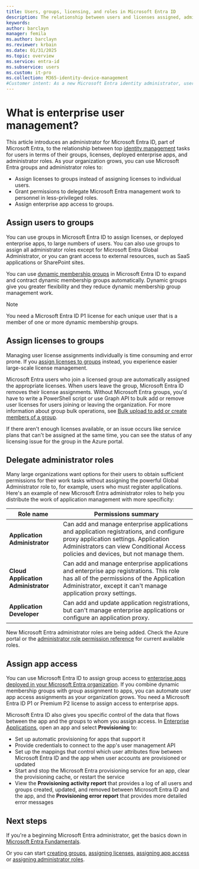 ```yaml
---
title: Users, groups, licensing, and roles in Microsoft Entra ID
description: The relationship between users and licenses assigned, administrator roles, dynamic membership groups in Microsoft Entra ID
keywords:
author: barclayn
manager: femila
ms.author: barclayn
ms.reviewer: krbain
ms.date: 01/31/2025
ms.topic: overview
ms.service: entra-id
ms.subservice: users
ms.custom: it-pro
ms.collection: M365-identity-device-management
#Customer intent: As a new Microsoft Entra identity administrator, user management is at the core of my work so I need to understand the user management tools such as groups, administrator roles, and licenses to manage users.
---
```

# What is enterprise user management?

This article introduces an administrator for Microsoft Entra ID, part of Microsoft Entra, to the relationship between top [identity management](~/fundamentals/whatis.md?context=azure/active-directory/users-groups-roles/context/ugr-context) tasks for users in terms of their groups, licenses, deployed enterprise apps, and administrator roles. As your organization grows, you can use Microsoft Entra groups and administrator roles to:

* Assign licenses to groups instead of assigning licenses to individual users.
* Grant permissions to delegate Microsoft Entra management work to personnel in less-privileged roles.
* Assign enterprise app access to groups.

## Assign users to groups

You can use groups in Microsoft Entra ID to assign licenses, or deployed enterprise apps, to large numbers of users. You can also use groups to assign all administrator roles except for Microsoft Entra Global Administrator, or you can grant access to external resources, such as SaaS applications or SharePoint sites.

You can use [dynamic membership groups](groups-create-rule.md) in Microsoft Entra ID to expand and contract dynamic membership groups automatically. Dynamic groups give you greater flexibility and they reduce dynamic membership group management work. 

> [!NOTE]
> You need a Microsoft Entra ID P1 license for each unique user that is a member of one or more dynamic membership groups.

## Assign licenses to groups

Managing user license assignments individually is time consuming and error prone. If you [assign licenses to groups](~/fundamentals/license-users-groups.yml?context=azure/active-directory/users-groups-roles/context/ugr-context) instead, you experience easier large-scale license management.

Microsoft Entra users who join a licensed group are automatically assigned the appropriate licenses. When users leave the group, Microsoft Entra ID removes their license assignments. Without Microsoft Entra groups, you'd have to write a PowerShell script or use Graph API to bulk add or remove user licenses for users joining or leaving the organization. For more information about group bulk operations, see [Bulk upload to add or create members of a group](~/identity/users/groups-bulk-import-members.md).

If there aren't enough licenses available, or an issue occurs like service plans that can't be assigned at the same time, you can see the status of any licensing issue for the group in the Azure portal.

## Delegate administrator roles

Many large organizations want options for their users to obtain sufficient permissions for their work tasks without assigning the powerful Global Administrator role to, for example, users who must register applications. Here's an example of new Microsoft Entra administrator roles to help you distribute the work of application management with more specificity:

 Role name | Permissions summary
 --------- | -------------------
 **Application Administrator** | Can add and manage enterprise applications and application registrations, and configure proxy application settings. Application Administrators can view Conditional Access policies and devices, but not manage them.
 **Cloud Application Administrator** | Can add and manage enterprise applications and enterprise app registrations. This role has all of the permissions of the Application Administrator, except it can't manage application proxy settings.
**Application Developer** | Can add and update application registrations, but can't manage enterprise applications or configure an application proxy.

New Microsoft Entra administrator roles are being added. Check the Azure portal or the [administrator role permission reference](~/identity/role-based-access-control/permissions-reference.md) for current available roles.

## Assign app access

You can use Microsoft Entra ID to assign group access to [enterprise apps deployed in your Microsoft Entra organization](~/identity/enterprise-apps/assign-user-or-group-access-portal.md?context=azure/active-directory/users-groups-roles/context/ugr-context). If you combine dynamic membership groups with group assignment to apps, you can automate user app access assignments as your organization grows. You need a Microsoft Entra ID P1 or Premium P2 license to assign access to enterprise apps.

Microsoft Entra ID also gives you specific control of the data that flows between the app and the groups to whom you assign access. In [Enterprise Applications](https://portal.azure.com/#blade/Microsoft_AAD_IAM/StartboardApplicationsMenuBlade/AllApps), open an app and select **Provisioning** to:

* Set up automatic provisioning for apps that support it
* Provide credentials to connect to the app's user management API
* Set up the mappings that control which user attributes flow between Microsoft Entra ID and the app when user accounts are provisioned or updated
* Start and stop the Microsoft Entra provisioning service for an app, clear the provisioning cache, or restart the service
* View the **Provisioning activity report** that provides a log of all users and groups created, updated, and removed between Microsoft Entra ID and the app, and the **Provisioning error report** that provides more detailed error messages

## Next steps

If you're a beginning Microsoft Entra administrator, get the basics down in [Microsoft Entra Fundamentals](~/fundamentals/index.yml).

Or you can start [creating groups](/entra/fundamentals/how-to-manage-groups?context=azure/active-directory/users-groups-roles/context/ugr-context), [assigning licenses](~/fundamentals/license-users-groups.yml?context=azure/active-directory/users-groups-roles/context/ugr-context), [assigning app access](~/identity/enterprise-apps/assign-user-or-group-access-portal.md?context=azure/active-directory/users-groups-roles/context/ugr-context) or [assigning administrator roles](~/identity/role-based-access-control/permissions-reference.md).

